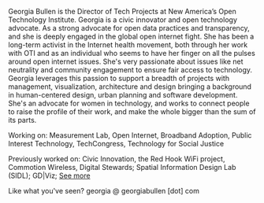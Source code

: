 Georgia Bullen is the Director of Tech Projects at New America’s Open Technology Institute. Georgia is a civic innovator and open technology advocate. As a strong advocate for open data practices and transparency, and she is deeply engaged in the global open internet fight. She has been a long-term activist in the Internet health movement, both through her work with OTI and as an individual who seems to have her finger on all the pulses around open internet issues. She's very passionate about issues like net neutrality and community engagement to ensure fair access to technology. Georgia leverages this passion to support a breadth of projects with management, visualization, architecture and design bringing a background in human-centered design, urban planning and software development. She's an advocate for women in technology, and works to connect people to raise the profile of their work, and make the whole bigger than the sum of its parts.

Working on: Measurement Lab, Open Internet, Broadband Adoption, Public Interest Technology, TechCongress, Technology for Social Justice

Previously worked on: Civic Innovation, the Red Hook WiFi project, Commotion Wireless, Digital Stewards; Spatial Information Design Lab (SIDL); GD|Viz; [See more](cv.md)

Like what you've seen? georgia @ georgiabullen [dot] com